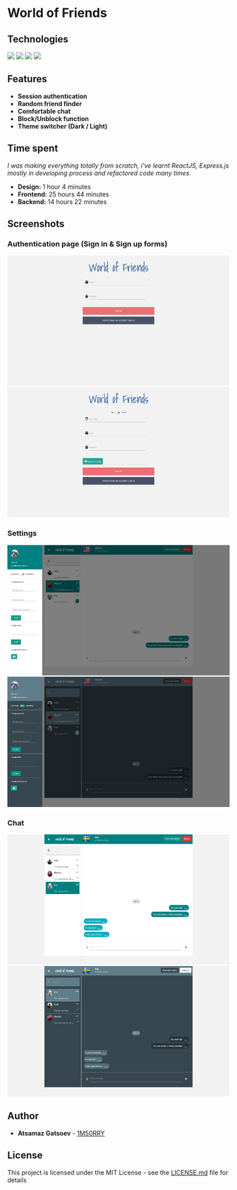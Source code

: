 # World of Friends
## Technologies
<img src="https://img.shields.io/badge/Front--end-ReactJS-blue.svg">
<img src="https://img.shields.io/badge/Back--end-Node.js%20Express-lightgrey.svg">
<img src="https://img.shields.io/badge/Database-PostgreSQL-9cf.svg">
<img src="https://img.shields.io/badge/Mobile-React%20Native-informational.svg">

## Features
- <b>Session authentication</b>
- <b>Random friend finder</b>
- <b>Comfortable chat</b>
- <b>Block/Unblock function</b>
- <b>Theme switcher (Dark / Light)</b>

## Time spent
<i>I was making everything totally from scratch, i've learnt ReactJS, Express.js mostly in developing process and refactored code many times.</i>
- <b>Design:</b> 1 hour 4 minutes
- <b>Frontend:</b> 25 hours 44 minutes
- <b>Backend:</b> 14 hours 22 minutes

## Screenshots
### Authentication page (Sign in & Sign up forms)
<img src="media/signin.png" height="295" width="600"> 
<img src="media/signup.png" height="295" width="600">

### Settings
<img src="media/light_theme.png" height="295" width="600"> 
<img src="media/dark_theme.png" height="295" width="600">

### Chat
<img src="media/chat.png" height="295" width="600"> 
<img src="media/dark_theme_chat.png" height="295" width="600">

## Author

* **Atsamaz Gatsoev** - [1M50RRY](https://github.com/1M50RRY)

## License

This project is licensed under the MIT License - see the [LICENSE.md](LICENSE.md) file for details
